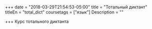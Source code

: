 +++
date = "2018-03-29T21:54:53-05:00"
title = "Тотальный диктант"
titleEn = "total_dict"
coursetags = ["язык"]
Description = ""

+++
Курс тотального диктанта